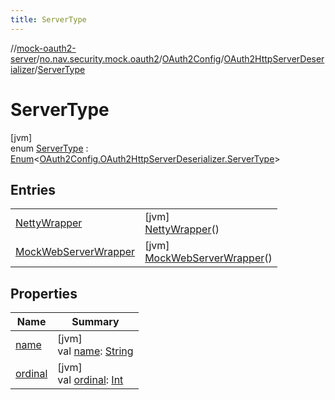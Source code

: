 ```yaml
---
title: ServerType
---
```

//[mock-oauth2-server](../../../../../index.html)/[no.nav.security.mock.oauth2](../../../index.html)/[OAuth2Config](../../index.html)/[OAuth2HttpServerDeserializer](../index.html)/[ServerType](index.html)



# ServerType



[jvm]\
enum [ServerType](index.html) : [Enum](https://kotlinlang.org/api/latest/jvm/stdlib/kotlin/-enum/index.html)&lt;[OAuth2Config.OAuth2HttpServerDeserializer.ServerType](index.html)&gt;



## Entries


| | |
|---|---|
| [NettyWrapper](-netty-wrapper/index.html) | [jvm]<br>[NettyWrapper](-netty-wrapper/index.html)() |
| [MockWebServerWrapper](-mock-web-server-wrapper/index.html) | [jvm]<br>[MockWebServerWrapper](-mock-web-server-wrapper/index.html)() |


## Properties


| Name | Summary |
|---|---|
| [name](../../../../no.nav.security.mock.oauth2.http/-ssl-keystore/-key-store-type/-p-k-c-s12/index.html#-372974862%2FProperties%2F863300109) | [jvm]<br>val [name](../../../../no.nav.security.mock.oauth2.http/-ssl-keystore/-key-store-type/-p-k-c-s12/index.html#-372974862%2FProperties%2F863300109): [String](https://kotlinlang.org/api/latest/jvm/stdlib/kotlin/-string/index.html) |
| [ordinal](../../../../no.nav.security.mock.oauth2.http/-ssl-keystore/-key-store-type/-p-k-c-s12/index.html#-739389684%2FProperties%2F863300109) | [jvm]<br>val [ordinal](../../../../no.nav.security.mock.oauth2.http/-ssl-keystore/-key-store-type/-p-k-c-s12/index.html#-739389684%2FProperties%2F863300109): [Int](https://kotlinlang.org/api/latest/jvm/stdlib/kotlin/-int/index.html) |


